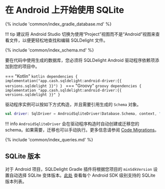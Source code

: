 # 在 Android 上开始使用 SQLite

{% include 'common/index_gradle_database.md' %}

!!! tip
    建议将 Android Studio 切换为使用“Project”视图而不是“Android”视图来查看文件，以便更轻松地查找和编辑 SQLDelight 文件。

{% include 'common/index_schema.md' %}

要在代码中使用生成的数据库，您必须将 SQLDelight Android 驱动程序依赖项添加到您的项目中。

=== "Kotlin"
    ```kotlin
    dependencies {
      implementation("app.cash.sqldelight:android-driver:{{ versions.sqldelight }}")
    }
    ```
=== "Groovy"
    ```groovy
    dependencies {
      implementation "app.cash.sqldelight:android-driver:{{ versions.sqldelight }}"
    }
    ```

驱动程序实例可以按如下方式构造，并且需要引用生成的 `Schema` 对象。
```kotlin
val driver: SqlDriver = AndroidSqliteDriver(Database.Schema, context, "test.db")
```

!!! info
    `AndroidSqliteDriver` 会在驱动程序构造时自动创建或迁移您的 schema。如果需要，迁移也可以手动执行。更多信息请参阅 [Code Migrations]。

{% include 'common/index_queries.md' %}

## SQLite 版本

对于 Android 项目，SQLDelight Gradle 插件将根据您项目的 `minSdkVersion` 设置自动选择 SQLite 变体版本。[此处](https://developer.android.com/reference/android/database/sqlite/package-summary) 查看每个 Android SDK 级别支持的 SQLite 版本列表。

[Code Migrations]: migrations#code-migrations